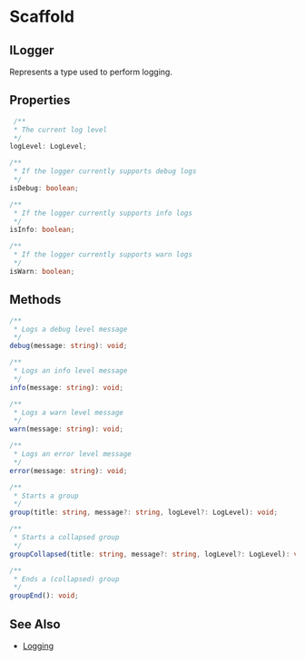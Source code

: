 # Scaffold

## ILogger

Represents a type used to perform logging.

## Properties

```ts
 /**
 * The current log level
 */
logLevel: LogLevel;

/**
 * If the logger currently supports debug logs
 */
isDebug: boolean;

/**
 * If the logger currently supports info logs
 */
isInfo: boolean;

/**
 * If the logger currently supports warn logs
 */
isWarn: boolean;
```

## Methods

```ts
/**
 * Logs a debug level message
 */
debug(message: string): void;

/**
 * Logs an info level message
 */
info(message: string): void;

/**
 * Logs a warn level message
 */
warn(message: string): void;

/**
 * Logs an error level message
 */
error(message: string): void;

/**
 * Starts a group
 */
group(title: string, message?: string, logLevel?: LogLevel): void;

/**
 * Starts a collapsed group
 */
groupCollapsed(title: string, message?: string, logLevel?: LogLevel): void;

/**
 * Ends a (collapsed) group
 */
groupEnd(): void;
```

## See Also

* [Logging](logging.md)

